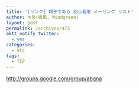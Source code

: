 ```yaml
---
title: '[リンク] 碍子である 初心者用 メーリング リスト'
author: 녹풍(綠風, Windgreen)
layout: post
permalink: /archives/473
aktt_notify_twitter:
  - yes
categories:
  - etc
tags:
  - TIP
---
```

<a href="http://groups.google.com/group/abqna" target="_blank">http://groups.google.com/group/abqna</a> <div>
</div>